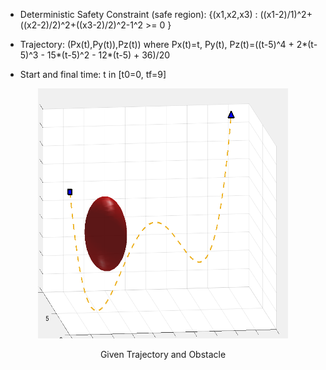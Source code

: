 
- Deterministic Safety Constraint (safe region): {(x1,x2,x3) : ((x1-2)/1)^2+((x2-2)/2)^2+((x3-2)/2)^2-1^2 >= 0 }


- Trajectory: (Px(t),Py(t)),Pz(t))  where Px(t)=t, Py(t), Pz(t)=((t-5)^4 + 2*(t-5)^3 - 15*(t-5)^2 - 12*(t-5) + 36)/20

- Start and final time: t in [t0=0, tf=9]

<p align="center">
<img src="https://github.com/jasour/Real-Time-Risk-Bounded-Tube-based-Trajectory-Safety-Verification/blob/main/Examples/Deterministic%20Scenarios/Example_2_3D_Trajectoy/plot.png" width="400" height="400" />
<p align = "center">
<p align="center">
Given Trajectory and Obstacle
<p align = "center">

